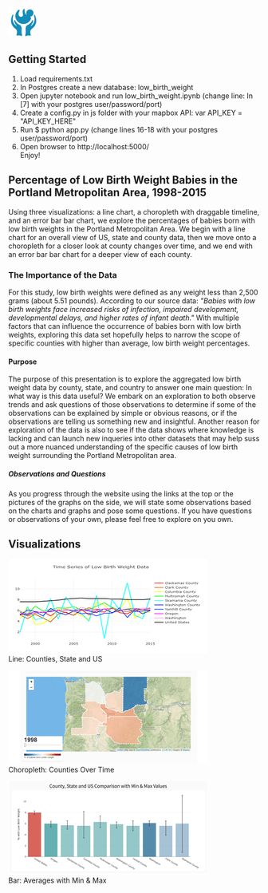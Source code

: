 <div class="container-fluid">

<div class="row">

<div class="col-md-12">

<nav class="navbar navbar-expand-lg navbar-light bg-light">

![Percentage of Low Birth Weight Babies](./static/images/logo.png "Percentage of Low Birth Weight Babies")

</nav>

## Getting Started

1.  Load requirements.txt
1.  In Postgres create a new database: low_birth_weight
1.  Open jupyter notebook and run low_birth_weight.ipynb (change line: In [7] with your postgres user/password/port)
1.  Create a config.py in js folder with your mapbox API: var API_KEY = "API_KEY_HERE"
1.  Run $ python app.py (change lines 16-18 with your postgres user/password/port)
1.  Open browser to http://localhost:5000/ <br>
Enjoy!
</div>

</div>

</div>

<div class="container">

<div class="row">

<div class="col-md-12 jumbotron mt-4">

## Percentage of Low Birth Weight Babies in the Portland Metropolitan Area, 1998-2015

</div>

<div class="col-md-6">
Using three visualizations: a line chart, a choropleth with draggable timeline, and an error bar bar chart, we explore the percentages of babies born with low birth weights in the Portland Metropolitan Area. We begin with a line chart for an overall view of US, state and county data, then we move onto a choropleth for a closer look at county changes over time, and we end with an error bar bar chart for a deeper view of each county.

### The Importance of the Data

For this study, low birth weights were defined as any weight less than 2,500 grams (about 5.51 pounds). According to our source data: _"Babies with low birth weights face increased risks of infection, impaired development, developmental delays, and higher rates of infant death."_ With multiple factors that can influence the occurrence of babies born with low birth weights, exploring this data set hopefully helps to narrow the scope of specific counties with higher than average, low birth weight percentages.

#### Purpose

The purpose of this presentation is to explore the aggregated low birth weight data by county, state, and country to answer one main question: In what way is this data useful? We embark on an exploration to both observe trends and ask questions of those observations to determine if some of the observations can be explained by simple or obvious reasons, or if the observations are telling us something new and insightful. Another reason for exploration of the data is also to see if the data shows where knowledge is lacking and can launch new inqueries into other datasets that may help suss out a more nuanced understanding of the specific causes of low birth weight surrounding the Portland Metropolitan area.

##### Observations and Questions

As you progress through the website using the links at the top or the pictures of the graphs on the side, we will state some observations based on the charts and graphs and pose some questions. If you have questions or observations of your own, please feel free to explore on you own.

</div>

<div class="col-md-6">

<section id="visualizations">

## Visualizations

<div id="three_visualizations">

![Low Birth Weight Percentage: Counties, State, US](./static/images/linechart.png)  
Line: Counties, State and US

![Low Birth Weight Percentage: Counties Over Time (1998-2015)](./static/images/choropleth.png)  
Choropleth: Counties Over Time  

![Average Low Birth Weight Percentage: Counties](./static/images/errorbars.png)  
Bar: Averages with Min & Max
</div>

</section>

</div>

</div>

</div>
